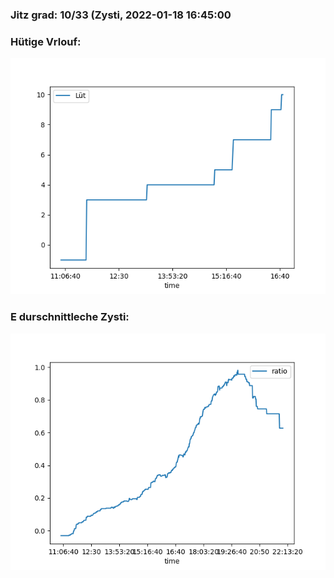 ### Jitz grad: 10/33 (Zysti, 2022-01-18 16:45:00

### Hütige Vrlouf:
![Graph](Today.png)

### E durschnittleche Zysti:
![Graph](Zysti.png)